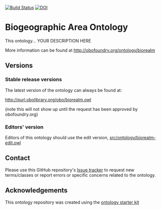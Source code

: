 [![Build Status](https://travis-ci.org/EnvironmentOntology/biorealm.svg?branch=master)](https://travis-ci.org/EnvironmentOntology/biorealm)
[![DOI](https://zenodo.org/badge/13996/EnvironmentOntology/biorealm.svg)](https://zenodo.org/badge/latestdoi/13996/EnvironmentOntology/biorealm)

# Biogeographic Area Ontology

This ontology... YOUR DESCRIPTION HERE

More information can be found at http://obofoundry.org/ontology/biorealm

## Versions

### Stable release versions

The latest version of the ontology can always be found at:

http://purl.obolibrary.org/obo/biorealm.owl

(note this will not show up until the request has been approved by obofoundry.org)

### Editors' version

Editors of this ontology should use the edit version, [src/ontology/biorealm-edit.owl](src/ontology/biorealm-edit.owl)

## Contact

Please use this GitHub repository's [Issue tracker](https://github.com/EnvironmentOntology/biorealm/issues) to request new terms/classes or report errors or specific concerns related to the ontology.

## Acknowledgements

This ontology repository was created using the [ontology starter kit](https://github.com/INCATools/ontology-starter-kit)